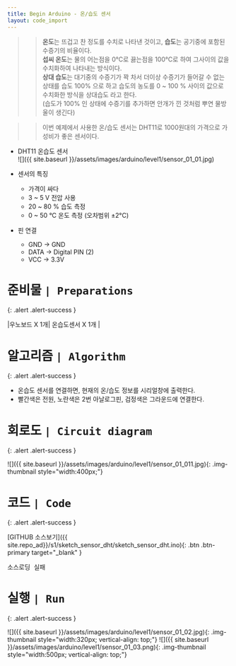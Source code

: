 ```yaml
---
title: Begin Arduino - 온/습도 센서
layout: code_import
---
```



>> **온도**는 뜨겁고 찬 정도를 수치로 나타낸 것이고, **습도**는 공기중에 포함된 수증기의 비율이다.    
**섭씨 온도**는 물의 어는점을 0°C로 끓는점을 100°C로 하여 그사이의 값을 수치화하여 나타내는 방식이다.    
**상대 습도**는 대기중의 수증기가 꽉 차서 더이상 수증기가 들어갈 수 없는 상태를 습도 100% 으로 하고  습도의 농도를 0 ~ 100 % 사이의 값으로 수치화한 방식을 상대습도 라고 한다.    
(습도가 100% 인 상태에 수증기를 추가하면 안개가 낀 것처럼 뿌연 물방울이 생긴다)    

>> 이번 예제에서 사용한 온/습도 센서는 DHT11로  1000원대의 가격으로 가성비가 좋은 센서이다.    

+ DHT11 온습도 센서    
![]({{ site.baseurl }}/assets/images/arduino/level1/sensor_01_01.jpg)    

+ 센서의 특징
    - 가격이 싸다
    - 3 ~ 5 V 전압 사용 
    - 20 ~ 80 % 습도 측정 
    - 0 ~ 50 °C  온도 측정 (오차범위 ±2°C) 
+ 핀 연결    
    - GND -> GND 
    - DATA -> Digital PIN (2) 
    - VCC -> 3.3V   


# 준비물 `| Preparations`
{: .alert .alert-success }

|우노보드 X 1개| 온습도센서 X 1개 | 


# 알고리즘 `| Algorithm`
{: .alert .alert-success }

+ 온습도 센서를 연결하면, 현재의 온/습도 정보를 시리얼창에 출력한다.    
+ 빨간색은 전원, 노란색은 2번 아날로그핀, 검정색은 그라운드에 연결한다.   
 

# 회로도 `| Circuit diagram`
{: .alert .alert-success }

![]({{ site.baseurl }}/assets/images/arduino/level1/sensor_01_011.jpg){: .img-thumbnail style="width:400px;"}     

# 코드 `| Code`
{: .alert .alert-success }
   
[GITHUB 소스보기]({{ site.repo_ad}}/s1/sketch_sensor_dht/sketch_sensor_dht.ino){: .btn .btn-primary target="_blank" }

<pre id="show1" class="show-json-from-git">소스로딩 실패</pre>
<script>showJsonFromGit('{{ site.repo_ad_raw }}/s1/sketch_sensor_dht/sketch_sensor_dht.ino', 'show1', '500px');</script>


# 실행 `| Run`
{: .alert .alert-success }

![]({{ site.baseurl }}/assets/images/arduino/level1/sensor_01_02.jpg){: .img-thumbnail style="width:320px; vertical-align: top;"}
![]({{ site.baseurl }}/assets/images/arduino/level1/sensor_01_03.png){: .img-thumbnail style="width:500px; vertical-align: top;"}


